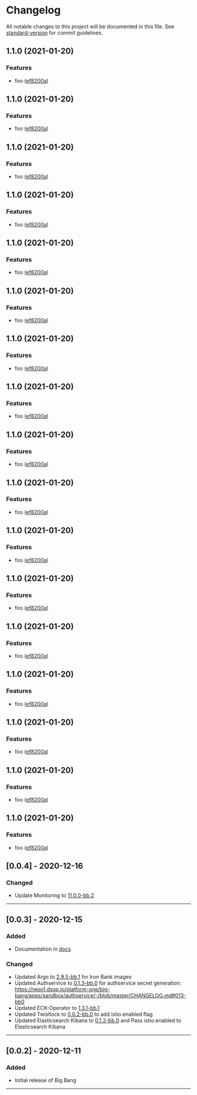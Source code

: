 # Changelog

All notable changes to this project will be documented in this file. See [standard-version](https://github.com/conventional-changelog/standard-version) for commit guidelines.

## 1.1.0 (2021-01-20)


### Features

* foo ([ef8200a](https://repo1.dso.mil///commit/ef8200a7e00c881d6bbc8e2d51af643eabca922c))

## 1.1.0 (2021-01-20)


### Features

* foo ([ef8200a](https://repo1.dso.mil///commit/ef8200a7e00c881d6bbc8e2d51af643eabca922c))

## 1.1.0 (2021-01-20)


### Features

* foo ([ef8200a](https://repo1.dso.mil///commit/ef8200a7e00c881d6bbc8e2d51af643eabca922c))

## 1.1.0 (2021-01-20)


### Features

* foo ([ef8200a](https://repo1.dso.mil///commit/ef8200a7e00c881d6bbc8e2d51af643eabca922c))

## 1.1.0 (2021-01-20)


### Features

* foo ([ef8200a](https://repo1.dso.mil///commit/ef8200a7e00c881d6bbc8e2d51af643eabca922c))

## 1.1.0 (2021-01-20)


### Features

* foo ([ef8200a](https://repo1.dso.mil///commit/ef8200a7e00c881d6bbc8e2d51af643eabca922c))

## 1.1.0 (2021-01-20)


### Features

* foo ([ef8200a](https://repo1.dso.mil///commit/ef8200a7e00c881d6bbc8e2d51af643eabca922c))

## 1.1.0 (2021-01-20)


### Features

* foo ([ef8200a](https://repo1.dso.mil///commit/ef8200a7e00c881d6bbc8e2d51af643eabca922c))

## 1.1.0 (2021-01-20)


### Features

* foo ([ef8200a](https://repo1.dso.mil///commit/ef8200a7e00c881d6bbc8e2d51af643eabca922c))

## 1.1.0 (2021-01-20)


### Features

* foo ([ef8200a](https://repo1.dso.mil///commit/ef8200a7e00c881d6bbc8e2d51af643eabca922c))

## 1.1.0 (2021-01-20)


### Features

* foo ([ef8200a](https://repo1.dso.mil///commit/ef8200a7e00c881d6bbc8e2d51af643eabca922c))

## 1.1.0 (2021-01-20)


### Features

* foo ([ef8200a](https://repo1.dso.mil///commit/ef8200a7e00c881d6bbc8e2d51af643eabca922c))

## 1.1.0 (2021-01-20)


### Features

* foo ([ef8200a](https://repo1.dso.mil///commit/ef8200a7e00c881d6bbc8e2d51af643eabca922c))

## 1.1.0 (2021-01-20)


### Features

* foo ([ef8200a](https://repo1.dso.mil///commit/ef8200a7e00c881d6bbc8e2d51af643eabca922c))

## 1.1.0 (2021-01-20)


### Features

* foo ([ef8200a](https://repo1.dso.mil///commit/ef8200a7e00c881d6bbc8e2d51af643eabca922c))

## 1.1.0 (2021-01-20)


### Features

* foo ([ef8200a](https://repo1.dso.mil///commit/ef8200a7e00c881d6bbc8e2d51af643eabca922c))

## 1.1.0 (2021-01-20)


### Features

* foo ([ef8200a](https://repo1.dso.mil///commit/ef8200a7e00c881d6bbc8e2d51af643eabca922c))

## [0.0.4] - 2020-12-16

### Changed

* Update Monitoring to [11.0.0-bb.2](https://repo1.dsop.io/platform-one/big-bang/apps/core/monitoring/-/tags/11.0.0-bb.2)

---

## [0.0.3] - 2020-12-15

### Added

* Documentation in [docs](./docs)

### Changed

* Updated Argo to [2.9.5-bb.1](https://repo1.dsop.io/platform-one/big-bang/apps/core/argocd/-/merge_requests/10) for Iron Bank images
* Updated Authservice to [0.1.3-bb.0](https://repo1.dsop.io/platform-one/big-bang/apps/sandbox/authservice/-/blob/master/CHANGELOG.md#013-bb0) for authservice secret generation: https://repo1.dsop.io/platform-one/big-bang/apps/sandbox/authservice/-/blob/master/CHANGELOG.md#013-bb0
* Updated ECK-Operator to [1.3.1-bb.1](https://repo1.dsop.io/platform-one/big-bang/apps/core/eck-operator/-/tags/1.3.0-bb.1)
* Updated Twistlock to [0.0.2-bb.0](https://repo1.dsop.io/platform-one/big-bang/apps/security-tools/twistlock/-/tags/0.0.2-bb.0) to add istio.enabled flag
* Updated Elasticsearch Kibana to [0.1.2-bb.0](https://repo1.dsop.io/platform-one/big-bang/apps/core/elasticsearch-kibana/-/tags/0.1.2-bb.0) and Pass istio.enabled to Elasticsearch Kibana

---

## [0.0.2] - 2020-12-11

### Added

* Initial release of Big Bang

---